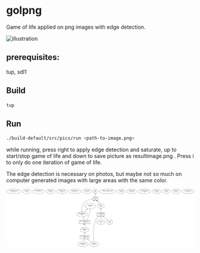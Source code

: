 # golpng

Game of life applied on png images with edge detection.

![illustration](golpng.gif)


## prerequisites:

tup, sdl1

## Build

```bash
tup
```

## Run

```bash
./build-default/src/pics/run <path-to-image.png>
```

while running, press right to apply edge detection and saturate, up to start/stop game of life and down to save picture as resultimage.png . Press i to only do one iteration of game of life.

The edge detection is necessary on photos, but maybe not so much on computer generated images with large areas with the same color.

![dependency graph](dependency-graph.png "Dependency graph")
